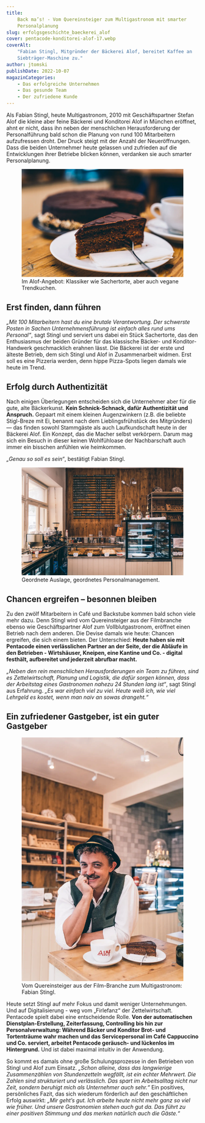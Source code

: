 ```yaml
---
title:
    Back ma’s! - Vom Quereinsteiger zum Multigastronom mit smarter
    Personalplanung
slug: erfolgsgeschichte_baeckerei_alof
cover: pentacode-konditorei-alof-17.webp
coverAlt:
    "Fabian Stingl, Mitgründer der Bäckerei Alof, bereitet Kaffee an
    Siebträger-Maschine zu."
author: jtomski
publishDate: 2022-10-07
magazinCategories:
    - Das erfolgreiche Unternehmen
    - Das gesunde Team
    - Der zufriedene Kunde
---
```


Als Fabian Stingl, heute Multigastronom, 2010 mit Geschäftspartner Stefan Alof
die kleine aber feine Bäckerei und Konditorei Alof in München eröffnet, ahnt er
nicht, dass ihn neben der menschlichen Herausforderung der Personalführung bald
schon die Planung von rund 100 Mitarbeitern aufzufressen droht. Der Druck steigt
mit der Anzahl der Neueröffnungen. Dass die beiden Unternehmer heute gelassen
und zufrieden auf die Entwicklungen ihrer Betriebe blicken können, verdanken sie
auch smarter Personalplanung.

<figure class="float right">
  <img src="pentacode-konditorei-alof-8.webp" alt="Stück Sachertorte auf Teller. Im Hintergrund Tasse im Anschnitt und ganze Sachertorte.">
  <figcaption>Im Alof-Angebot: Klassiker wie Sachertorte, aber auch vegane Trendkuchen.</figcaption>
</figure>

## Erst finden, dann führen

<cite>„Mit 100 Mitarbeitern hast du eine brutale Verantwortung. Der schwerste
Posten in Sachen Unternehmensführung ist einfach alles rund ums
Personal“</cite>, sagt Stingl und serviert uns dabei ein Stück Sachertorte, das
den Enthusiasmus der beiden Gründer für das klassische Bäcker- und
Konditor-Handwerk geschmacklich erahnen lässt. Die Bäckerei ist der erste und
älteste Betrieb, dem sich Stingl und Alof in Zusammenarbeit widmen. Erst soll es
eine Pizzeria werden, denn hippe Pizza-Spots liegen damals wie heute im Trend.

## Erfolg durch Authentizität

Nach einigen Überlegungen entscheiden sich die Unternehmer aber für die gute,
alte Bäckerkunst. **Kein Schnick-Schnack, dafür Authentizität und Anspruch.**
Gepaart mit einem kleinen Augenzwinkern (z.B. die beliebte Stigl-Breze mit Ei,
benannt nach dem Lieblingsfrühstück des Mitgründers) — das finden sowohl
Stammgäste als auch Laufkundschaft heute in der Bäckerei Alof. Ein Konzept, das
die Macher selbst verkörpern. Darum mag sich ein Besuch in dieser keinen
Wohlfühloase der Nachbarschaft auch immer ein bisschen anfühlen wie heimkommen.

<cite>„Genau so soll es sein“</cite>, bestätigt Fabian Stingl.

<figure>
  <img src="pentacode-konditorei-alof-5.webp" alt="Blick auf Bäckerei Theke und Auslage mit Kuchen, Torten, Brot und Kaffeemaschine in Holzoptik.">
  <figcaption>Geordnete Auslage, geordnetes Personalmanagement.</figcaption>
</figure>

## Chancen ergreifen – besonnen bleiben

Zu den zwölf Mitarbeitern in Café und Backstube kommen bald schon viele mehr
dazu. Denn Stingl wird vom Quereinsteiger aus der Filmbranche ebenso wie
Geschäftspartner Alof zum Vollblutgastronom, eröffnet einen Betrieb nach dem
anderen. Die Devise damals wie heute: Chancen ergreifen, die sich einem bieten.
Der Unterschied: **Heute haben sie mit Pentacode einen verlässlichen Partner an
der Seite, der die Abläufe in den Betrieben - Wirtshäuser, Kneipen, eine Kantine
und Co. - digital festhält, aufbereitet und jederzeit abrufbar macht.**

<cite>„Neben den rein menschlichen Herausforderungen ein Team zu führen, sind es
Zettelwirtschaft, Planung und Logistik, die dafür sorgen können, dass der
Arbeitstag eines Gastronomen nahezu 24 Stunden lang ist“</cite>, sagt Stingl aus
Erfahrung. <cite>„Es war einfach viel zu viel. Heute weiß ich, wie viel Lehrgeld
es kostet, wenn man naiv an sowas drangeht.“</cite>

## Ein zufriedener Gastgeber, ist ein guter Gastgeber

<figure class="float right width-30pc">
  <img src="pentacode-konditorei-alof-20.webp" alt="Fabian Stingl lehnt an Stehtisch. Vor ihm ein Stück Torte auf dem Teller und eine Kaffeetasse.">
  <figcaption>Vom Quereinsteiger aus der Film-Branche zum Multigastronom: Fabian Stingl.</figcaption>
</figure>

Heute setzt Stingl auf mehr Fokus und damit weniger Unternehmungen. Und auf
Digitalisierung - weg vom „Firlefanz“ der Zettelwirtschaft. Pentacode spielt
dabei eine entscheidende Rolle. **Von der automatischen Dienstplan-Erstellung,
Zeiterfassung, Controlling bis hin zur Personalverwaltung: Während Bäcker und
Konditor Brot- und Tortenträume wahr machen und das Servicepersonal im Café
Cappuccino und Co. serviert, arbeitet Pentacode geräusch- und lückenlos im
Hintergrund.** Und ist dabei maximal intuitiv in der Anwendung.

So kommt es damals ohne große Schulungsprozesse in den Betrieben von Stingl und
Alof zum Einsatz. <cite>„Schon alleine, dass das langwierige Zusammenzählen von
Stundenzetteln wegfällt, ist ein echter Mehrwert. Die Zahlen sind strukturiert
und verlässlich. Das spart im Arbeitsalltag nicht nur Zeit, sondern beruhigt
mich als Unternehmer auch sehr.“</cite> Ein positives, persönliches Fazit, das
sich wiederum förderlich auf den geschäftlichen Erfolg auswirkt: <cite>„Mir
geht’s gut. Ich arbeite heute nicht mehr ganz so viel wie früher. Und unsere
Gastronomien stehen auch gut da. Das führt zu einer positiven Stimmung und das
merken natürlich auch die Gäste.“</cite>
